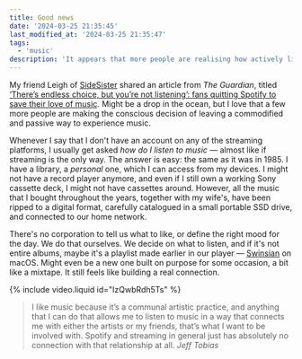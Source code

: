 ```yaml
---
title: Good news
date: '2024-03-25 21:35:45'
last_modified_at: '2024-03-25 21:35:47'
tags:
  - 'music'
description: 'It appears that more people are realising how actively listening to music is something we should have never stopped doing.'
---
```

My friend Leigh of [SideSister](https://sidesister.bandcamp.com/) shared an article from _The Guardian_, titled [‘There’s endless choice, but you’re not listening’: fans quitting Spotify to save their love of music](https://www.theguardian.com/music/2022/sep/27/theres-endless-choice-but-youre-not-listening-fans-quitting-spotify-to-save-their-love-of-music). Might be a drop in the ocean, but I love that a few more people are making the conscious decision of leaving a commodified and passive way to experience music.

Whenever I say that I don't have an account on any of the streaming platforms, I usually get asked _how do I listen to music_ — almost like if streaming is the only way. The answer is easy: the same as it was in 1985. I have a library, a _personal_ one, which I can access from my devices. I might not have a record player anymore, and even if I still own a working Sony cassette deck, I might not have cassettes around. However, all the music that I bought throughout the years, together with my wife's, have been ripped to a digital format, carefully catalogued in a small portable SSD drive, and connected to our home network.

There's no corporation to tell us what to like, or define the right mood for the day. We do that ourselves. We decide on what to listen, and if it's not entire albums, maybe it's a playlist made earlier in our player — [Swinsian](http://swinsian.com) on macOS. Might even be a new one built on purpose for some occasion, a bit like a mixtape. It still feels like building a real connection.

{% include video.liquid id="IzQwbRdh5Ts" %}

> I like music because it’s a communal artistic practice, and anything that I can do that allows me to listen to music in a way that connects me with either the artists or my friends, that’s what I want to be involved with. Spotify and streaming in general just has absolutely no connection with that relationship at all.
> <cite>Jeff Tobias</cite>